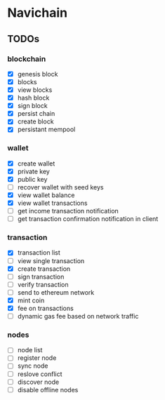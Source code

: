 # Navichain

## TODOs

### blockchain

- [x] genesis block
- [x] blocks
- [x] view blocks
- [x] hash block
- [x] sign block
- [x] persist chain
- [x] create block
- [x] persistant mempool

### wallet

- [x] create wallet
- [x] private key
- [x] public  key
- [ ] recover wallet with seed keys
- [x] view wallet balance
- [x] view wallet transactions
- [ ] get income transaction notification
- [ ] get transaction confirmation notification in client

### transaction

- [x] transaction list
- [ ] view single transaction
- [x] create transaction
- [ ] sign transaction
- [ ] verify transaction
- [ ] send to ethereum network
- [x] mint coin
- [x] fee on transactions
- [ ] dynamic gas fee based on network traffic

### nodes

- [ ] node list
- [ ] register node
- [ ] sync node
- [ ] reslove conflict
- [ ] discover node
- [ ] disable offline nodes
